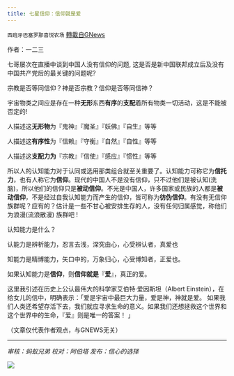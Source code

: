 ```yaml
---
title: 七星信仰：信仰就是爱
---
```

`西班牙巴塞罗那喜悦农场` [轉載自GNews](https://gnews.org/zh-hans/1599869/)

作者：一二三

七哥屡次在直播中谈到中国人没有信仰的问题, 这是否是新中国联邦成立后及没有中国共产党后的最关键的问题呢?

宗教是否等同信仰？神是否宗教？信仰是否等同信神？

宇宙物类之间应是存在一种**无形**东西**有序**的**支配**着所有物类一切活动，这是不能被否定的!

人描述这**无形物**为『鬼神』『魔圣』『妖佛』『自生』等等

人描述这**有序性**为『信赖』『守衡』『自然』『自性』等等

人描述这**支配力为**『宗教』『信使』『感应』『惯性』等等

所以人的认知能力对于认同或选用那类组合就至关重要了。认知能力可称它为**信托力**，也有人称它为**信仰**。现代的中国人不是没有信仰，只不过他们是被认知(洗脑)，所以他们的信仰只是**被动信仰**。不光是中国人，许多国家或民族的人都是**被动信仰**，不是经过自我认知能力而产生的信仰，皆可称为**彷伪信仰**。有没有无信仰族群呢？应有的？估计是一些不甘心被安排生存的人，没有任何归属感觉，称他们为浪漫(流浪散漫) 族群吧 !

认知能力是什么？

认能力是辨析能力，忍言去浅，深究由心，心受辨认者，真爱也

知能力是精博能力，矢口中的，万象归心，心受博知者，正爱也。

如果认知能力是**信仰**，则**信仰就是**『**爱**』，真正的爱。

这里我引述在历史上公认最伟大的科学家艾伯特‧爱因斯坦（Albert Einstein），在给女儿的信中，明确表示：「爱是宇宙中最巨大力量，爱是神，神就是爱。 如果我们人类还希望存活下去，我们就应寻求生命的意义。如果我们还想拯救这个世界和这个世界中的生命，『爱』则是唯一的答案！ 」

（文章仅代表作者观点，与GNEWS无关）

* * *

*审核：蚂蚁兄弟
校对：阿伯塔
发布：信心的选择*

![](https://assets.gnews.org/wp-content/uploads/2021/10/GNEWS_CH.-1-3.jpeg)
